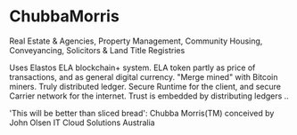 # ChubbaMorris

Real Estate & Agencies, Property Management, Community Housing, Conveyancing, Solicitors & Land Title Registries

Uses Elastos ELA blockchain+ system.
ELA token partly as price of transactions,
and as general digital currency.
"Merge mined" with Bitcoin miners.
Truly distributed ledger.
Secure Runtime for the client,
and secure Carrier network for the internet.
Trust is embedded by distributing ledgers .. 

'This will be better than sliced bread':
Chubba Morris(TM) conceived by John Olsen IT Cloud Solutions Australia
